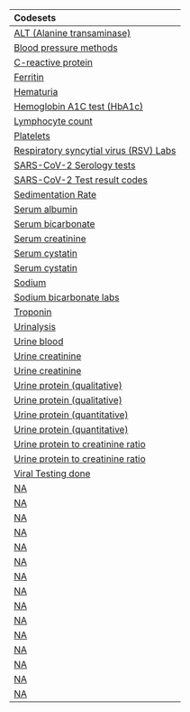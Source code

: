 |Codesets                               |
|:--------------------------------------|
|[ALT (Alanine transaminase)](https://pedsnet.github.io/Variable-Dictionary/pages/lab_meas/lab_alanine_transaminase_md_page.html)|
|[Blood pressure methods](https://pedsnet.github.io/Variable-Dictionary/pages/lab_meas/bp_method.csv_md_page.html)|
|[C-reactive protein](https://pedsnet.github.io/Variable-Dictionary/pages/lab_meas/crp_labs_pedsnet_md_page.html)|
|[Ferritin](https://pedsnet.github.io/Variable-Dictionary/pages/lab_meas/ferritin_labs_pedsnet_md_page.html)|
|[Hematuria](https://pedsnet.github.io/Variable-Dictionary/pages/lab_meas/hematuria_md_page.html)|
|[Hemoglobin A1C test (HbA1c)](https://pedsnet.github.io/Variable-Dictionary/pages/lab_meas/hba1c_md_page.html)|
|[Lymphocyte count](https://pedsnet.github.io/Variable-Dictionary/pages/lab_meas/alc_labs_md_page.html)|
|[Platelets](https://pedsnet.github.io/Variable-Dictionary/pages/lab_meas/lab_platelet_md_page.html)|
|[Respiratory syncytial virus (RSV) Labs](https://pedsnet.github.io/Variable-Dictionary/pages/lab_meas/lab_rsv_md_page.html)|
|[SARS-CoV-2 Serology tests](https://pedsnet.github.io/Variable-Dictionary/pages/lab_meas/lab_sarscov2_serology_md_page.html)|
|[SARS-CoV-2 Test result codes](https://pedsnet.github.io/Variable-Dictionary/pages/lab_meas/lab_sarscov2_md_page.html)|
|[Sedimentation Rate](https://pedsnet.github.io/Variable-Dictionary/pages/lab_meas/esr_lab_md_page.html)|
|[Serum albumin](https://pedsnet.github.io/Variable-Dictionary/pages/lab_meas/serum_albumin_codeset_md_page.html)|
|[Serum bicarbonate](https://pedsnet.github.io/Variable-Dictionary/pages/lab_meas/lab_serum_bicarbonate_md_page.html)|
|[Serum creatinine](https://pedsnet.github.io/Variable-Dictionary/pages/lab_meas/serum_creatinine_md_page.html)|
|[Serum cystatin](https://pedsnet.github.io/Variable-Dictionary/pages/lab_meas/serum_cystatin_md_page.html)|
|[Serum cystatin](https://pedsnet.github.io/Variable-Dictionary/pages/lab_meas/serum_cystatin_md_page.html)|
|[Sodium](https://pedsnet.github.io/Variable-Dictionary/pages/lab_meas/sodium_lab_md_page.html)|
|[Sodium bicarbonate labs](https://pedsnet.github.io/Variable-Dictionary/pages/lab_meas/lab_bicarb_md_page.html)|
|[Troponin](https://pedsnet.github.io/Variable-Dictionary/pages/lab_meas/troponin_lab_md_page.html)|
|[Urinalysis](https://pedsnet.github.io/Variable-Dictionary/pages/lab_meas/urinalysis_md_page.html)|
|[Urine blood](https://pedsnet.github.io/Variable-Dictionary/pages/lab_meas/urine_blood_codeset_md_page.html)|
|[Urine creatinine](https://pedsnet.github.io/Variable-Dictionary/pages/lab_meas/urine_creatinine_md_page.html)|
|[Urine creatinine](https://pedsnet.github.io/Variable-Dictionary/pages/lab_meas/urine_creatinine_md_page.html)|
|[Urine protein (qualitative)](https://pedsnet.github.io/Variable-Dictionary/pages/lab_meas/urine_protein_qual_md_page.html)|
|[Urine protein (qualitative)](https://pedsnet.github.io/Variable-Dictionary/pages/lab_meas/urine_protein_qual_md_page.html)|
|[Urine protein (quantitative)](https://pedsnet.github.io/Variable-Dictionary/pages/lab_meas/urine_protein_quant_md_page.html)|
|[Urine protein (quantitative)](https://pedsnet.github.io/Variable-Dictionary/pages/lab_meas/urine_protein_quant_md_page.html)|
|[Urine protein to creatinine ratio](https://pedsnet.github.io/Variable-Dictionary/pages/lab_meas/upcr_md_page.html)|
|[Urine protein to creatinine ratio](https://pedsnet.github.io/Variable-Dictionary/pages/lab_meas/upcr_md_page.html)|
|[Viral Testing done](https://pedsnet.github.io/Variable-Dictionary/pages/lab_meas/viral_test_md_page.html)|
|[NA](https://pedsnet.github.io/Variable-Dictionary/pages/lab_meas/NA_md_page.html)|
|[NA](https://pedsnet.github.io/Variable-Dictionary/pages/lab_meas/NA_md_page.html)|
|[NA](https://pedsnet.github.io/Variable-Dictionary/pages/lab_meas/NA_md_page.html)|
|[NA](https://pedsnet.github.io/Variable-Dictionary/pages/lab_meas/NA_md_page.html)|
|[NA](https://pedsnet.github.io/Variable-Dictionary/pages/lab_meas/NA_md_page.html)|
|[NA](https://pedsnet.github.io/Variable-Dictionary/pages/lab_meas/NA_md_page.html)|
|[NA](https://pedsnet.github.io/Variable-Dictionary/pages/lab_meas/NA_md_page.html)|
|[NA](https://pedsnet.github.io/Variable-Dictionary/pages/lab_meas/NA_md_page.html)|
|[NA](https://pedsnet.github.io/Variable-Dictionary/pages/lab_meas/NA_md_page.html)|
|[NA](https://pedsnet.github.io/Variable-Dictionary/pages/lab_meas/NA_md_page.html)|
|[NA](https://pedsnet.github.io/Variable-Dictionary/pages/lab_meas/NA_md_page.html)|
|[NA](https://pedsnet.github.io/Variable-Dictionary/pages/lab_meas/NA_md_page.html)|
|[NA](https://pedsnet.github.io/Variable-Dictionary/pages/lab_meas/NA_md_page.html)|
|[NA](https://pedsnet.github.io/Variable-Dictionary/pages/lab_meas/NA_md_page.html)|
|[NA](https://pedsnet.github.io/Variable-Dictionary/pages/lab_meas/NA_md_page.html)|
